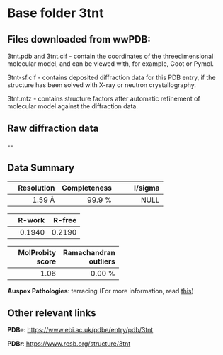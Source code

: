 # Base folder 3tnt

## Files downloaded from wwPDB:

3tnt.pdb and 3tnt.cif - contain the coordinates of the threedimensional molecular model, and can be viewed with, for example, Coot or Pymol.

3tnt-sf.cif - contains deposited diffraction data for this PDB entry, if the structure has been solved with X-ray or neutron crystallography.

3tnt.mtz - contains structure factors after automatic refinement of molecular model against the diffraction data.

## Raw diffraction data

--<br> 

## Data Summary
|   | Resolution | Completeness| I/sigma |
|---|-------------:|----------------:|--------------:|
|   |1.59 Å|99.9  %|<img width=50/>NULL |

|   | **R-work**| **R-free**   
|---|-------------:|----------------:|           
||  0.1940|  0.2190|

|   |**MolProbity<br>score**| **Ramachandran<br>outliers** 
|---|-------------:|----------------:|
||  1.06|  0.00 %|

**Auspex Pathologies**: terracing (For more information, read [this](https://github.com/thorn-lab/coronavirus_structural_task_force/blob/master/pdb/3c_like_proteinase/SARS-CoV/3tnt/validation/auspex/3tnt_auspex_comments.txt))

 



## Other relevant links 
**PDBe**:  https://www.ebi.ac.uk/pdbe/entry/pdb/3tnt
 
**PDBr**: https://www.rcsb.org/structure/3tnt 

